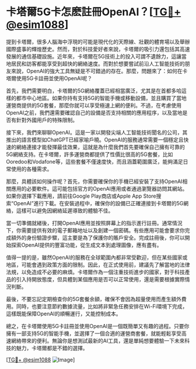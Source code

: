 # 卡塔爾5G卡怎麽註冊OpenAI？[[TG💪+ @esim1088](https://t.me/s/esim1088)]

提到卡塔爾，很多人腦海中浮現的可能是現代化的天際線、壯觀的體育場以及舉辦國際盛事的輝煌歷史。然而，對於科技愛好者來說，卡塔爾的吸引力還包括其高速發展的通信基礎設施。近年來，卡塔爾在5G技術上的投入可謂不遺餘力，這讓當地居民和訪客都能享受到超快的網絡速度。而對於想要嘗試前沿人工智能技術的朋友來說，OpenAI的強大工具無疑是不可錯過的存在。那麼，問題來了：如何在卡塔爾使用5G卡註冊並使用OpenAI呢？

首先，我們需要明白，卡塔爾的5G網絡覆蓋已經相當廣泛，尤其是在首都多哈這樣的都市中心地區。如果你持有支持5G的智能手機或移動設備，並且購買了當地運營商提供的5G套餐，那麼你就可以享受極速上網的便利。不過，在考慮使用OpenAI之前，我們還需要確認自己的設備是否支持相關的應用程序，以及當地是否有針對外國用戶的特殊限制。

接下來，我們來聊聊OpenAI。這是一家以開發尖端人工智能技術聞名的公司，其推出的語言模型如ChatGPT已經家喻戶曉。OpenAI的服務通常需要一個穩定且快速的網絡連接才能發揮最佳效果，這就是為什麼我們首先要確保自己擁有可靠的5G網絡支持。在卡塔爾，許多運營商都提供了性價比很高的5G套餐，比如Ooredoo和Vodafone等，這些套餐不僅速度快，而且涵蓋範圍廣泛，能夠滿足日常使用的各種需求。

那麼，具體該如何操作呢？首先，你需要確保你的手機已經安裝了支持OpenAI相關應用的必要軟件。這可能包括官方的OpenAI應用或者通過瀏覽器訪問其網站。如果你選擇下載應用，請前往Google Play商店或Apple App Store搜索“OpenAI”進行下載。在安裝過程中，確保你的設備已正確連接到卡塔爾的5G網絡，這樣可以避免因網絡延遲導致的體驗不佳。

當一切準備就緒後，打開OpenAI應用並按照屏幕上的指示進行註冊。通常情況下，你需要提供有效的電子郵箱地址以及創建一個密碼。有些應用可能會要求你完成額外的身份驗證步驟，這主要是為了保護你的賬戶安全。完成註冊後，你可以開始探索OpenAI提供的豐富功能，從生成文本到處理圖像，應有盡有。

值得一提的是，雖然OpenAI的服務在全球範圍內都非常受歡迎，但在某些國家或地區，可能會遇到政策方面的限制。因此，在正式使用前，建議先了解當地的法律法規，以免造成不必要的麻煩。卡塔爾作為一個注重技術進步的國家，對于科技產品的引入持開放態度，但具體到某個應用是否可以正常使用，還是需要根據實際情況判斷。

最後，不要忘記定期檢查你的5G套餐余額，確保不會因為超量使用而產生額外費用。同時，也要注意節約數據流量，比如將非緊急任務安排在Wi-Fi環境下完成，這樣既能保障OpenAI的順暢運行，又能控制成本。

總之，在卡塔爾使用5G卡註冊並使用OpenAI是一個既簡單又有趣的過程。只要你擁有一部支持5G的智能手機，並選擇了一個合適的運營商套餐，就能輕鬆享受高速網絡帶來的便利。無論你是想測試最新的AI工具，還是單純想要體驗一下未來科技的魅力，卡塔爾都是不錯的選擇。

[[TG💪+ @esim1088](https://t.me/s/esim1088) ![Image](https://i.postimg.cc/4NQfJmqS/Snipaste-2025-05-13-00-14-12.png)]